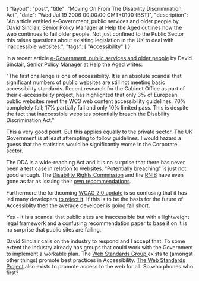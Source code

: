 {
  "layout": "post",
  "title": "Moving On From The Disability Discrimination Act",
  "date": "Wed Jul 19 2006 00:00:00 GMT+0100 (BST)",
  "description": "An article entitled e-Government, public services and older people by David Sinclair, Senior Policy Manager at Help the Aged outlines how the web continues to fail older people. Not just confined to the Public Sector this raises questions about exisiting legislation in the UK to deal with inaccessible websites.",
  "tags": [
    "Accessibility"
  ]
}

In a recent article [e-Government, public services and older people][1] by David Sinclair, Senior Policy Manager at Help the Aged writes:

"The first challenge is one of accessibility. It is an absolute scandal that significant numbers of public websites are still not meeting basic accessibility standards. Recent research for the Cabinet Office as part of their e-accessibility project, has highlighted that only 3% of European public websites meet the WC3 web content accessibility guidelines. 70% completely fail; 17% partially fail and only 10% limited pass. This is despite the fact that inaccessible websites potentially breach the Disability Discrimination Act."

This a very good point. But this applies equally to the private sector. The UK Government is at least attempting to follow guidelines. I would hazard a guess that the statistics would be significantly worse in the Corporate sector. 

The DDA is a wide-reaching Act and it is no surprise that there has never been a test case in relation to websites. "Potentially breaching" is just not good enough. The [Disability Rights Commission][2] and the [RNIB][3] have even gone as far as issuing their [own recommendations][4]. 

Furthermore the forthcoming [WCAG 2.0 update][5] is so confusing that it has led many developers [to reject it][6]. If this is to be the basis for the future of Accessiblity then the average developer is going fall short. 

Yes - it is a scandal that public sites are inaccessible but with a lightweight legal framework and a confusing recommendation paper to base it on it is no surprise that public sites are failing.

David Sinclair calls on the industry to respond and I accept that. To some extent the industry already has groups that could work with the Government to implement a workable plan. The [Web Standards Group ][7]exists to (amongst other things) promote best practices in Accessibility. [The Web Standards Project][8] also exists to promote access to the web for all. So who phones who first?

 [1]: http://www.egovmonitor.com/node/6662
 [2]: http://www.drc-gb.org/
 [3]: http://www.rnib.org.uk/
 [4]: http://www.drc-gb.org/library/website_accessibility_guidance/pas_78.aspx
 [5]: http://www.w3.org/TR/WCAG20/
 [6]: http://alistapart.com/articles/tohellwithwcag2
 [7]: http://webstandardsgroup.org/
 [8]: http://www.webstandards.org/

